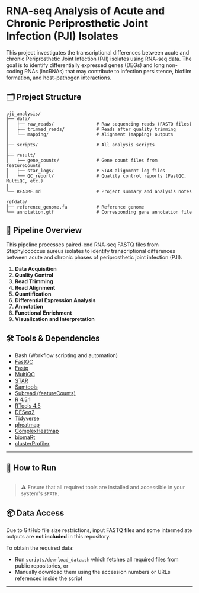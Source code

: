 # RNA-seq Analysis of Acute and Chronic Periprosthetic Joint Infection (PJI) Isolates
This project investigates the transcriptional differences between acute and chronic Periprosthetic Joint Infection (PJI) isolates using RNA-seq data. The goal is to identify differentially expressed genes (DEGs) and long non-coding RNAs (lncRNAs) that may contribute to infection persistence, biofilm formation, and host–pathogen interactions.

## 🗂️ Project Structure
```
pji_analysis/
├── data/
│   ├── raw_reads/                # Raw sequencing reads (FASTQ files)
│   ├── trimmed_reads/            # Reads after quality trimming
│   └── mapping/                  # Alignment (mapping) outputs
│
├── scripts/                      # All analysis scripts
│
├── result/
│   ├── gene_counts/              # Gene count files from featureCounts
│   ├── star_logs/                # STAR alignment log files
│   └── QC_report/                # Quality control reports (FastQC, MultiQC, etc.)
│
└── README.md                     # Project summary and analysis notes

refdata/
├── reference_genome.fa           # Reference genome
└── annotation.gtf                # Corresponding gene annotation file

```
## 🔧 Pipeline Overview
This pipeline processes paired-end RNA-seq FASTQ files from Staphylococcus aureus isolates to identify transcriptional differences between acute and chronic phases of periprosthetic joint infection (PJI).

1. **Data Acquisition** 
2. **Quality Control** 
3. **Read Trimming** 
4. **Read Alignment** 
5. **Quantification** 
6. **Differential Expression Analysis** 
7. **Annotation** 
8. **Functional Enrichment**
9. **Visualization and Interpretation**

## 🛠️ Tools & Dependencies

- Bash (Workflow scripting and automation)
- [FastQC](https://www.bioinformatics.babraham.ac.uk/projects/fastqc/)
- [Fastp](https://github.com/OpenGene/fastp)
- [MultiQC](https://seqera.io/multiqc/)
- [STAR](https://github.com/alexdobin/STAR)
- [Samtools](http://www.htslib.org/)
- [Subread (featureCounts)](https://subread.sourceforge.net/featureCounts.html)
- [R 4.5.1](https://cran.ma.imperial.ac.uk/)
- [RTools 4.5](https://cran.r-project.org/bin/windows/Rtools/)
- [DESeq2](https://bioconductor.org/packages/release/bioc/html/DESeq2.html)
- [Tidyverse](https://www.tidyverse.org/)
- [pheatmap](https://cran.r-project.org/web/packages/pheatmap/)
- [ComplexHeatmap](https://bioconductor.org/packages/release/bioc/html/ComplexHeatmap.html)
- [biomaRt](https://bioconductor.org/packages/release/bioc/html/biomaRt.html)
- [clusterProfiler](https://bioconductor.org/packages/release/bioc/html/clusterProfiler.html)

---

## 🚀 How to Run
```
```

> ⚠️ Ensure that all required tools are installed and accessible in your system's `$PATH`.

## 📦 Data Access

Due to GitHub file size restrictions, input FASTQ files and some intermediate outputs are **not included** in this repository.

To obtain the required data:

- Run `scripts/download_data.sh` which fetches all required files from public repositories, or  
- Manually download them using the accession numbers or URLs referenced inside the script

---
